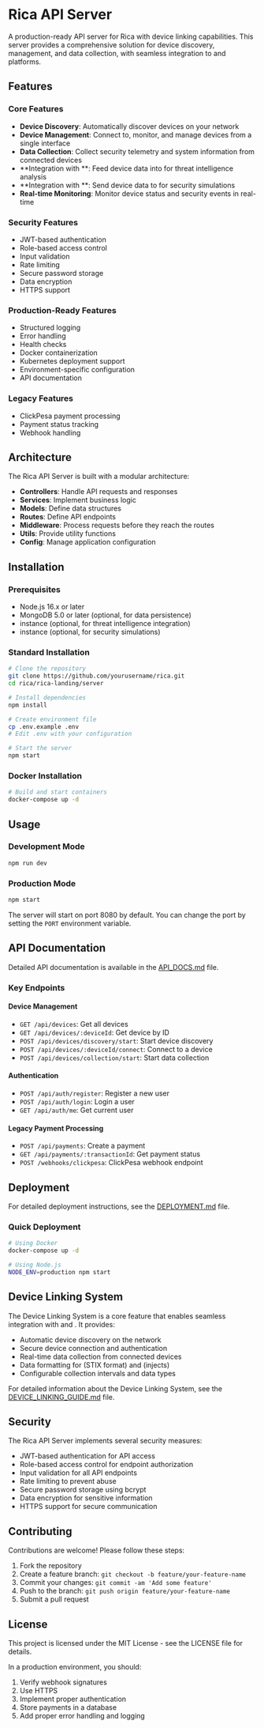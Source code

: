 # Rica API Server

A production-ready API server for Rica with device linking capabilities. This server provides a comprehensive solution for device discovery, management, and data collection, with seamless integration to  and  platforms.

## Features

### Core Features

- **Device Discovery**: Automatically discover devices on your network
- **Device Management**: Connect to, monitor, and manage devices from a single interface
- **Data Collection**: Collect security telemetry and system information from connected devices
- **Integration with **: Feed device data into  for threat intelligence analysis
- **Integration with **: Send device data to  for security simulations
- **Real-time Monitoring**: Monitor device status and security events in real-time

### Security Features

- JWT-based authentication
- Role-based access control
- Input validation
- Rate limiting
- Secure password storage
- Data encryption
- HTTPS support

### Production-Ready Features

- Structured logging
- Error handling
- Health checks
- Docker containerization
- Kubernetes deployment support
- Environment-specific configuration
- API documentation

### Legacy Features

- ClickPesa payment processing
- Payment status tracking
- Webhook handling

## Architecture

The Rica API Server is built with a modular architecture:

- **Controllers**: Handle API requests and responses
- **Services**: Implement business logic
- **Models**: Define data structures
- **Routes**: Define API endpoints
- **Middleware**: Process requests before they reach the routes
- **Utils**: Provide utility functions
- **Config**: Manage application configuration

## Installation

### Prerequisites

- Node.js 16.x or later
- MongoDB 5.0 or later (optional, for data persistence)
-  instance (optional, for threat intelligence integration)
-  instance (optional, for security simulations)

### Standard Installation

```bash
# Clone the repository
git clone https://github.com/yourusername/rica.git
cd rica/rica-landing/server

# Install dependencies
npm install

# Create environment file
cp .env.example .env
# Edit .env with your configuration

# Start the server
npm start
```

### Docker Installation

```bash
# Build and start containers
docker-compose up -d
```

## Usage

### Development Mode

```bash
npm run dev
```

### Production Mode

```bash
npm start
```

The server will start on port 8080 by default. You can change the port by setting the `PORT` environment variable.

## API Documentation

Detailed API documentation is available in the [API_DOCS.md](./API_DOCS.md) file.

### Key Endpoints

#### Device Management

- `GET /api/devices`: Get all devices
- `GET /api/devices/:deviceId`: Get device by ID
- `POST /api/devices/discovery/start`: Start device discovery
- `POST /api/devices/:deviceId/connect`: Connect to a device
- `POST /api/devices/collection/start`: Start data collection

#### Authentication

- `POST /api/auth/register`: Register a new user
- `POST /api/auth/login`: Login a user
- `GET /api/auth/me`: Get current user

#### Legacy Payment Processing

- `POST /api/payments`: Create a payment
- `GET /api/payments/:transactionId`: Get payment status
- `POST /webhooks/clickpesa`: ClickPesa webhook endpoint

## Deployment

For detailed deployment instructions, see the [DEPLOYMENT.md](./DEPLOYMENT.md) file.

### Quick Deployment

```bash
# Using Docker
docker-compose up -d

# Using Node.js
NODE_ENV=production npm start
```

## Device Linking System

The Device Linking System is a core feature that enables seamless integration with  and . It provides:

- Automatic device discovery on the network
- Secure device connection and authentication
- Real-time data collection from connected devices
- Data formatting for  (STIX format) and  (injects)
- Configurable collection intervals and data types

For detailed information about the Device Linking System, see the [DEVICE_LINKING_GUIDE.md](../DEVICE_LINKING_GUIDE.md) file.

## Security

The Rica API Server implements several security measures:

- JWT-based authentication for API access
- Role-based access control for endpoint authorization
- Input validation for all API endpoints
- Rate limiting to prevent abuse
- Secure password storage using bcrypt
- Data encryption for sensitive information
- HTTPS support for secure communication

## Contributing

Contributions are welcome! Please follow these steps:

1. Fork the repository
2. Create a feature branch: `git checkout -b feature/your-feature-name`
3. Commit your changes: `git commit -am 'Add some feature'`
4. Push to the branch: `git push origin feature/your-feature-name`
5. Submit a pull request

## License

This project is licensed under the MIT License - see the LICENSE file for details.

In a production environment, you should:

1. Verify webhook signatures
2. Use HTTPS
3. Implement proper authentication
4. Store payments in a database
5. Add proper error handling and logging
